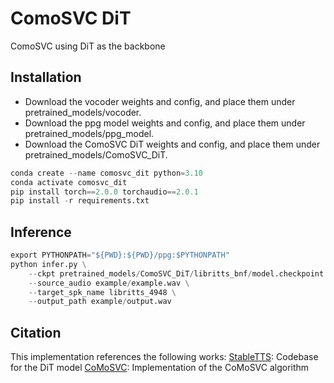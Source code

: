 # ComoSVC DiT
ComoSVC using DiT as the backbone

## Installation
- Download the vocoder weights and config, and place them under pretrained_models/vocoder.
- Download the ppg model weights and config, and place them under pretrained_models/ppg_model.
- Download the ComoSVC DiT weights and config, and place them under pretrained_models/ComoSVC_DiT.
```python
conda create --name comosvc_dit python=3.10  
conda activate comosvc_dit  
pip install torch==2.0.0 torchaudio==2.0.1  
pip install -r requirements.txt  
```
## Inference
```python
export PYTHONPATH="${PWD}:${PWD}/ppg:$PYTHONPATH"
python infer.py \
    --ckpt pretrained_models/ComoSVC_DiT/libritts_bnf/model.checkpoint \
    --source_audio example/example.wav \
    --target_spk_name libritts_4948 \
    --output_path example/output.wav

```

## Citation
This implementation references the following works:
[StableTTS](https://github.com/KdaiP/StableTTS/tree/main): Codebase for the DiT model
[CoMoSVC](https://github.com/Grace9994/CoMoSVC): Implementation of the CoMoSVC algorithm